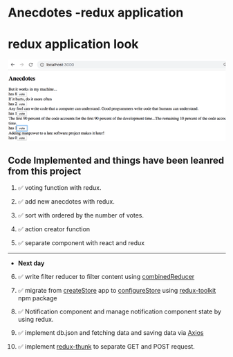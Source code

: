 # Anecdotes -redux application

# redux application look

![Redux Appliction](image.png)

## Code Implemented and things have been leanred from this project

1. ✅ voting function with redux.

2. ✅ add new anecdotes with redux.

3. ✅ sort with ordered by the number of votes.

4. ✅ action creator function

5. ✅ separate component with react and redux

---

- **Next day**

6. ✅ write filter reducer to filter content using [combinedReducer](https://redux.js.org/api/combinereducers)

7. ✅ migrate from [createStore]() app to [configureStore]() using [redux-toolkit]() npm package

8. ✅ Notification component and manage notification component state by using redux.

9. ✅ implement db.json and fetching data and saving data via [Axios]()

10. ✅ implement [redux-thunk]() to separate GET and POST request.
